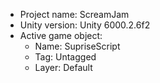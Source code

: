 <!-- UNITY CODE ASSIST INSTRUCTIONS START -->
- Project name: ScreamJam
- Unity version: Unity 6000.2.6f2
- Active game object:
  - Name: SupriseScript
  - Tag: Untagged
  - Layer: Default
<!-- UNITY CODE ASSIST INSTRUCTIONS END -->